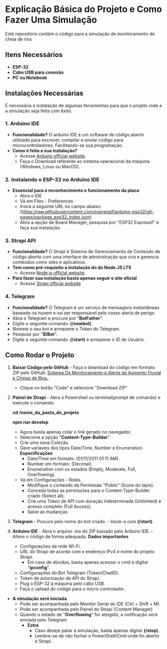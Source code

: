 # Explicação Básica do Projeto e Como Fazer Uma Simulação

Este repositório contém o código para a simulação de monitoramento de cheia de rios

## Itens Necessários
  - **ESP-32**
  - **Cabo USB para conexão**
  - **PC ou Notebook**

## Instalações Necessárias

É necessária a instalação de algumas ferramentas para que o projeto rode e a simulação seja feita com êxito.


### 1. **Arduino IDE**
  - **Funcionalidade?** O arduino IDE é um software de código aberto utilizado para escrever, compilar e enviar código para microcontroladores. Facilitando-se sua programação.
  - **Como é feita a sua instalação?**
    - Acesse [Arduino official website](https://www.arduino.cc/en/software/).
    - Faça o Download referente ao sistema operacional da máquina (Windows, Linux ou MacOS).


### 2. **Instalando o ESP-32 no Arduino IDE**
  - **Essencial para o reconhecimento e funcionamento da placa**
    - Abra o IDE
    - Vá em Files - Preferences
    - Insira a seguinte URL no campo abaixo: (https://raw.githubusercontent.com/espressif/arduino-esp32/gh-pages/package_esp32_index.json)
    - Abra a opção de Board Manager, pesquise por "ESP32 Espressif" e faça sua instalação.


### 3. **Strapi API**
  - **Funcionalidade?** O Strapi é Sistema de Gerenciamento de Conteúdo de código aberto com uma interface de administração que cria e gerencia conteúdos como sites e aplicativos.
  - **Tem como pré-requisito a instalação do do Node.JS LTS**
    - Acesse [Node.js official website](https://nodejs.org/).
  - **Para fazer sua instalação basta apenas seguir o site oficial**
    - Acesse [Strapi official website](https://strapi.io/) 


### 4. **Telegram**
  - **Funcionalidade?** O Telegram é um serviço de mensagens instantâneas baseado na nuvem e vai ser responsável pelo nosso alerta de perigo.
  - Abra o Telegram e procure por "**BotFather**".
  - Digite o seguinte comando: **(/newbot)**.
  - Nomeie o seu bot e armazene o Token do Telegram.
  - Pesquise por "**IDBot**".
  - Digite o seguinte comando: **(/start)** e armazene o ID de Usuário.


  ## Como Rodar o Projeto


  1. **Baixar Código pelo GitHub**
    - Faça o download do código em formato ZIP pelo GitHub: 
    [Sistema De Monitoramento e Alerta de Aumento Fluvial e Cheias de Rios.](https://github.com/rdcry77/TCC). 
        - Clique no botão "Code" e selecione "Download ZIP"

      
  2. **Painel do Strapi**
    - Abra o Powershell ou terminal(prompt de comando) e execute o comando:

      **cd /nome_da_pasta_do_projeto**
      
      **npm run develop**
  
      - Agora basta apenas colar o link gerado no navegador.
      - Selecione a opção "**Content-Type-Builder**".
      - Crie uma nova Coleção.
      - Gere variáveis dos tipos Date/Time, Number e Enumeration.
        **Especificações**
          - Date/Time em formato: (01/11/2011 01:11 AM).
          - Number em formato: (Decimal).
          - Enumeration com os estados (Empty, Moderate, Full, Overflowing).
      - Vá em Configurações - Roles.
        - Modifique o conteúdo da Permissão "Public" (Ícone do lápis).
        - Conceda todas as permissões para o Content-Type-Builder criado (Select all).
        - Crie uma Token de API com duração indeterminada (Unlimited) e acesso completo (Full Access).
        - Salve as mudanças.


  3. **Telegram**
    - Procure pelo nome do bot criado.
    - Inicie-o com **(/start)**.

       
  4. **Arduino IDE**
    - Abra o arquivo .ino do ZIP baixado pelo Arduino IDE.
    - Altere o código de forma adequada.
      **Dados importantes**
        - Configurações da rede Wi-Fi.
        - URL do Strapi de acordo com o endereço IPv4 e nome do projeto Strapi.
            - Em caso de dúvidas, basta apenas acessar o cmd e digitar "**ipconfig**".
        - Configurações do Bot Telegram (Token/ChatID).
        - Token de autorização da API do Strapi.
      - Plug o ESP-32 à máquina pelo cabo USB.
      - Faça o upload do código para o micro-controlador.



  - **A simulação será iniciada**
      - Pode ser acompanhada pelo Monitor Serial do IDE (Ctrl + Shift + M)
      - Pode ser acompanhada pelo Painel do Strapi (Content Manager)
      - Quando o estado de "**Overflowing**" for atingido, a notificação será enviada pelo Telegram
        - **Extra**
          - Caso deseje parar a simulação, basta apenas digitar **(/stop)**.
          - Lembre-se de não fechar o PowerShell/Cmd onde foi aberto o Strapi.
       
  
   
  
      


  
